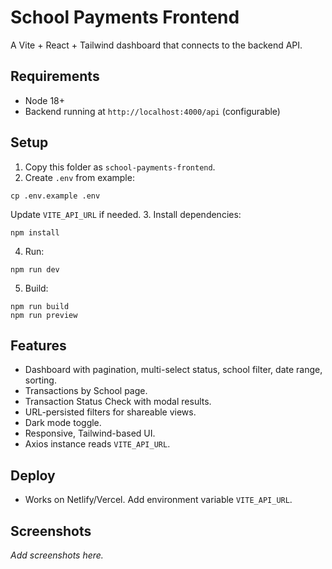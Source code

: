 # School Payments Frontend

A Vite + React + Tailwind dashboard that connects to the backend API.

## Requirements
- Node 18+
- Backend running at `http://localhost:4000/api` (configurable)

## Setup
1. Copy this folder as `school-payments-frontend`.
2. Create `.env` from example:
```
cp .env.example .env
```
Update `VITE_API_URL` if needed.
3. Install dependencies:
```
npm install
```
4. Run:
```
npm run dev
```
5. Build:
```
npm run build
npm run preview
```

## Features
- Dashboard with pagination, multi-select status, school filter, date range, sorting.
- Transactions by School page.
- Transaction Status Check with modal results.
- URL-persisted filters for shareable views.
- Dark mode toggle.
- Responsive, Tailwind-based UI.
- Axios instance reads `VITE_API_URL`.

## Deploy
- Works on Netlify/Vercel. Add environment variable `VITE_API_URL`.

## Screenshots
_Add screenshots here._
